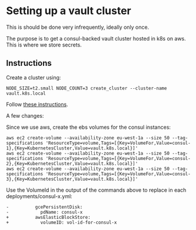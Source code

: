 # Setting up a vault cluster

This is should be done very infrequently, ideally only once.

The purpose is to get a consul-backed vault cluster hosted in k8s on aws. This is where we store
secrets.

## Instructions

Create a cluster using:

```
NODE_SIZE=t2.small NODE_COUNT=3 create_cluster --cluster-name vault.k8s.local
```

Follow [these instructions](https://github.com/drud/vault-consul-on-kube).

A few changes:

Since we use aws, create the ebs volumes for the consul instances:

```
aws ec2 create-volume --availability-zone eu-west-1a --size 50 --tag-specifications 'ResourceType=volume,Tags=[{Key=VolumeFor,Value=consul-1},{Key=KubernetesCluster,Value=vault.k8s.local}]'
aws ec2 create-volume --availability-zone eu-west-1a --size 50 --tag-specifications 'ResourceType=volume,Tags=[{Key=VolumeFor,Value=consul-2},{Key=KubernetesCluster,Value=vault.k8s.local}]'
aws ec2 create-volume --availability-zone eu-west-1a --size 50 --tag-specifications 'ResourceType=volume,Tags=[{Key=VolumeFor,Value=consul-3},{Key=KubernetesCluster,Value=vault.k8s.local}]'
```

Use the VolumeId in the output of the commands above to replace in each deployments/consul-x.yml:

```
-          gcePersistentDisk:
-            pdName: consul-x
+          awsElasticBlockStore:
+            volumeID: vol-id-for-consul-x
```
